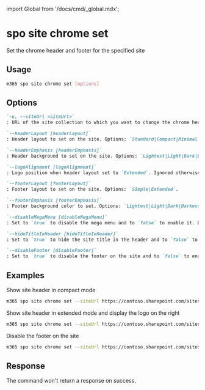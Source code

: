 <!-- DISCLAIMER: All secrets, passwords, and sensitive values in this document are examples only and not real credentials. -->
import Global from '/docs/cmd/_global.mdx';

# spo site chrome set

Set the chrome header and footer for the specified site

## Usage

```sh
m365 spo site chrome set [options]
```

## Options

```md definition-list
`-u, --siteUrl <siteUrl>`
: URL of the site collection to which you want to change the chrome header/footer

`--headerLayout [headerLayout]`
: Header layout to set on the site. Options: `Standard|Compact|Minimal|Extended`.

`--headerEmphasis [headerEmphasis]`
: Header background to set on the site. Options: `Lightest|Light|Dark|Darkest`.

`--logoAlignment [logoAlignment]`
: Logo position when header layout set to `Extended`. Ignored otherwise. Options: `Left|Center|Right`.

`--footerLayout [footerLayout]`
: Footer layout to set on the site. Options: `Simple|Extended`.

`--footerEmphasis [footerEmphasis]`
: Footer background color to set. Options: `Lightest|Light|Dark|Darkest`.

`--disableMegaMenu [disableMegaMenu]`
: Set to `true` to disable the mega menu and to `false` to enable it. Disabling mega menu results in using the cascading navigation (classic experience). Options: `true|false`.

`--hideTitleInHeader [hideTitleInHeader]`
: Set to `true` to hide the site title in the header and to `false` to show it. Options: `true|false`.

`--disableFooter [disableFooter]`
: Set to `true` to disable the footer on the site and to `false` to enable it. Options: `true|false`.
```

<Global />

## Examples

Show site header in compact mode

```sh
m365 spo site chrome set --siteUrl https://contoso.sharepoint.com/sites/project-x --headerLayout Compact
```

Show site header in extended mode and display the logo on the right

```sh
m365 spo site chrome set --siteUrl https://contoso.sharepoint.com/sites/project-x  --headerLayout Extended --logoAlignment Right
```

Disable the footer on the site

```sh
m365 spo site chrome set --siteUrl https://contoso.sharepoint.com/sites/project-x --disableFooter true
```

## Response

The command won't return a response on success.
